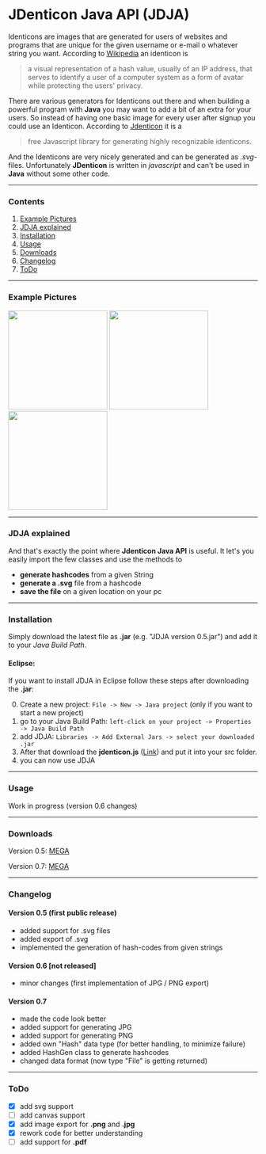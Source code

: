 # JDenticon Java API (JDJA)

Identicons are images that are generated for users of websites and programs that are unique for the given username or e-mail o whatever string you want. According to [Wikipedia](https://en.wikipedia.org/wiki/Identicon) an identicon is

>  a visual representation of a hash value, usually of an IP address, that serves to identify a user of a computer system as a form of avatar while protecting the users' privacy.

There are various generators for Identicons out there and when building a powerful program with **Java** you may want to add a bit of an extra for your users. So instead of having one basic image for every user after signup you could use an Identicon. According to [Jdenticon](http://jdenticon.com/) it is a

> free Javascript library for generating highly recognizable identicons.

And the Identicons are very nicely generated and can be generated as *.svg*-files. Unfortunately **JDenticon** is written in *javascript* and can't be used in **Java** without some other code.

___

### Contents

1. [Example Pictures](https://github.com/xXJetstreamXx/JDenticon-Java-API#example-pictures)
2. [JDJA explained](https://github.com/xXJetstreamXx/JDenticon-Java-API#jdja-explained)
3. [Installation](https://github.com/xXJetstreamXx/JDenticon-Java-API#installation)
4. [Usage](https://github.com/xXJetstreamXx/JDenticon-Java-API#usage)
5. [Downloads](https://github.com/xXJetstreamXx/JDenticon-Java-API#downloads)
6. [Changelog](https://github.com/xXJetstreamXx/JDenticon-Java-API#changelog)
7. [ToDo](https://github.com/xXJetstreamXx/JDenticon-Java-API#todo)

___

### Example Pictures

<img src="https://s31.postimg.org/co8invbpj/Test.png" width="200">
<img src="https://s31.postimg.org/ki9499jif/Test_Number_One.png" width="200">
<img src="https://s31.postimg.org/hpfwp8j5z/Test_Number_Three.png" width="200">

___

### JDJA explained

And that's exactly the point where **Jdenticon Java API** is useful. It let's you easily import the few classes and use the methods to

- **generate hashcodes** from a given String
- **generate a .svg** file from a hashcode
- **save the file** on a given location on your pc

___

### Installation

Simply download the latest file as **.jar** (e.g. "JDJA version 0.5.jar") and add it to your _Java Build Path_. 

#### Eclipse:

If you want to install JDJA in Eclipse follow these steps after downloading the **.jar**:

0. Create a new project: `File -> New -> Java project` (only if you want to start a new project)
1. go to your Java Build Path: `left-click on your project -> Properties -> Java Build Path`
2. add JDJA: `Libraries -> Add External Jars -> select your downloaded .jar`
3. After that download the **jdenticon.js** ([Link](https://cdn.jsdelivr.net/jdenticon/1.3.2/jdenticon.min.js)) and put it into your src folder.
4. you can now use JDJA

___

### Usage

Work in progress (version 0.6 changes)

___

### Downloads

Version 0.5: [MEGA](https://mega.nz/#!xcgWkJYa!KumUEkA5qXQ77byiQ9Hy2u9LI9XCYlXsY1093pQcfMk)

Version 0.7: [MEGA](https://mega.nz/#!tRQFXI4A!5gQMvo2HT5ukdf9sGtyLqCZqWVob6YP4AhYWuOzYPfs)
___

### Changelog

#### Version 0.5 (first public release)

- added support for .svg files
- added export of .svg
- implemented the generation of hash-codes from given strings

#### Version 0.6 [not released]

- minor changes (first implementation of JPG / PNG export)

#### Version 0.7

- made the code look better
- added support for generating JPG
- added support for generating PNG
- added own "Hash" data type (for better handling, to minimize failure)
- added HashGen class to generate hashcodes
- changed data format (now type "File" is getting returned)

___

### ToDo

- [x] add svg support
- [ ] add canvas support
- [x] add image export for **.png** and **.jpg**
- [x] rework code for better understanding
- [ ] add support for **.pdf**
